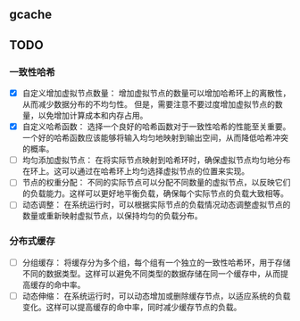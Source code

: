 ## gcache

## TODO

### 一致性哈希
- [x] 自定义增加虚拟节点数量： 增加虚拟节点的数量可以增加哈希环上的离散性，从而减少数据分布的不均匀性。
  但是，需要注意不要过度增加虚拟节点的数量，以免增加计算成本和内存占用。
- [x] 自定义哈希函数： 选择一个良好的哈希函数对于一致性哈希的性能至关重要。一个好的哈希函数应该能够将输入均匀地映射到输出空间，从而降低哈希冲突的概率。
- [ ] 均匀添加虚拟节点： 在将实际节点映射到哈希环时，确保虚拟节点均匀地分布在环上。这可以通过在哈希环上均匀选择虚拟节点的位置来实现。
- [ ] 节点的权重分配： 不同的实际节点可以分配不同数量的虚拟节点，以反映它们的负载能力。这样可以更好地平衡负载，确保每个实际节点的负载大致相等。
- [ ] 动态调整： 在系统运行时，可以根据实际节点的负载情况动态调整虚拟节点的数量或重新映射虚拟节点，以保持均匀的负载分布。

### 分布式缓存
- [ ] 分组缓存： 将缓存分为多个组，每个组有一个独立的一致性哈希环，用于存储不同的数据类型。这样可以避免不同类型的数据存储在同一个缓存中，从而提高缓存的命中率。
- [ ] 动态伸缩： 在系统运行时，可以动态增加或删除缓存节点，以适应系统的负载变化。这样可以提高缓存的命中率，同时减少缓存节点的负载。

